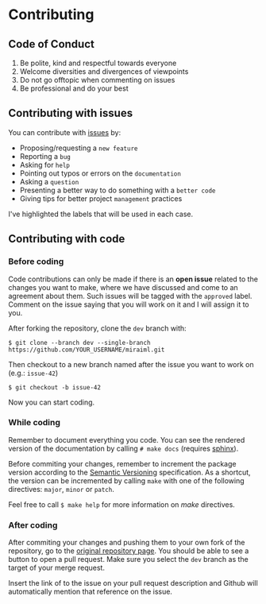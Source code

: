 # Contributing

## Code of Conduct

1. Be polite, kind and respectful towards everyone
2. Welcome diversities and divergences of viewpoints
3. Do not go offtopic when commenting on issues
4. Be professional and do your best

## Contributing with issues

You can contribute with [issues][issues] by:

- Proposing/requesting a `new feature`
- Reporting a `bug`
- Asking for `help`
- Pointing out typos or errors on the `documentation`
- Asking a `question`
- Presenting a better way to do something with a `better code`
- Giving tips for better project `management` practices

I've highlighted the labels that will be used in each case.

## Contributing with code

### Before coding

Code contributions can only be made if there is an **open issue** related to the
changes you want to make, where we have discussed and come to an agreement about
them. Such issues will be tagged with the `approved` label. Comment on the issue
saying that you will work on it and I will assign it to you.

After forking the repository, clone the `dev` branch with:

```
$ git clone --branch dev --single-branch https://github.com/YOUR_USERNAME/miraiml.git
```

Then checkout to a new branch named after the issue you want to work on (e.g.:
`issue-42`)

```
$ git checkout -b issue-42
```

Now you can start coding.

### While coding

Remember to document everything you code. You can see the rendered version of the
documentation by calling `# make docs` (requires [sphinx][sphinx]).

Before commiting your changes, remember to increment the package version according
to the [Semantic Versioning][semver] specification. As a shortcut, the version can
be incremented by calling `make` with one of the following directives: `major`,
`minor` or `patch`.

Feel free to call `$ make help` for more information on *make* directives.

### After coding

After commiting your changes and pushing them to your own fork of the repository,
go to the [original repository page][repo]. You should be able to see a button to
open a pull request. Make sure you select the `dev` branch as the target of your
merge request.

Insert the link of to the issue on your pull request description and Github will
automatically mention that reference on the issue.

[issues]: https://github.com/arthurpaulino/miraiml/issues
[pep8]: https://www.python.org/dev/peps/pep-0008/
[sphinx]: https://pypi.org/project/Sphinx/
[semver]: https://semver.org/
[repo]: https://github.com/arthurpaulino/miraiml
